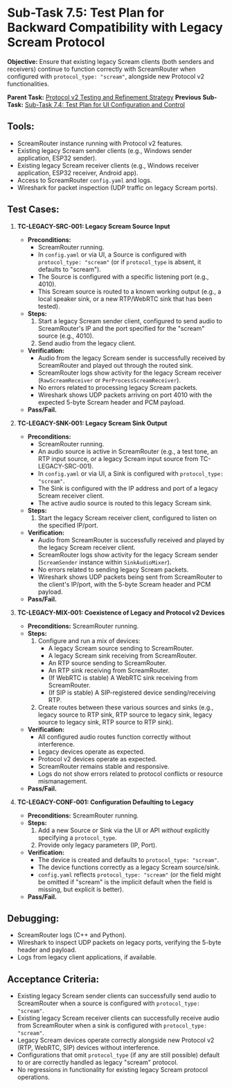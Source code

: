 # Sub-Task 7.5: Test Plan for Backward Compatibility with Legacy Scream Protocol

**Objective:** Ensure that existing legacy Scream clients (both senders and receivers) continue to function correctly with ScreamRouter when configured with `protocol_type: "scream"`, alongside new Protocol v2 functionalities.

**Parent Task:** [Protocol v2 Testing and Refinement Strategy](../task_07_testing_and_refinement.md)
**Previous Sub-Task:** [Sub-Task 7.4: Test Plan for UI Configuration and Control](./subtask_7.4_testplan_ui_config_control.md)

## Tools:

*   ScreamRouter instance running with Protocol v2 features.
*   Existing legacy Scream sender clients (e.g., Windows sender application, ESP32 sender).
*   Existing legacy Scream receiver clients (e.g., Windows receiver application, ESP32 receiver, Android app).
*   Access to ScreamRouter `config.yaml` and logs.
*   Wireshark for packet inspection (UDP traffic on legacy Scream ports).

## Test Cases:

1.  **TC-LEGACY-SRC-001: Legacy Scream Source Input**
    *   **Preconditions:**
        *   ScreamRouter running.
        *   In `config.yaml` or via UI, a Source is configured with `protocol_type: "scream"` (or if `protocol_type` is absent, it defaults to "scream").
        *   The Source is configured with a specific listening port (e.g., 4010).
        *   This Scream source is routed to a known working output (e.g., a local speaker sink, or a new RTP/WebRTC sink that has been tested).
    *   **Steps:**
        1.  Start a legacy Scream sender client, configured to send audio to ScreamRouter's IP and the port specified for the "scream" source (e.g., 4010).
        2.  Send audio from the legacy client.
    *   **Verification:**
        *   Audio from the legacy Scream sender is successfully received by ScreamRouter and played out through the routed sink.
        *   ScreamRouter logs show activity for the legacy Scream receiver (`RawScreamReceiver` or `PerProcessScreamReceiver`).
        *   No errors related to processing legacy Scream packets.
        *   Wireshark shows UDP packets arriving on port 4010 with the expected 5-byte Scream header and PCM payload.
    *   **Pass/Fail.**

2.  **TC-LEGACY-SNK-001: Legacy Scream Sink Output**
    *   **Preconditions:**
        *   ScreamRouter running.
        *   An audio source is active in ScreamRouter (e.g., a test tone, an RTP input source, or a legacy Scream input source from TC-LEGACY-SRC-001).
        *   In `config.yaml` or via UI, a Sink is configured with `protocol_type: "scream"`.
        *   The Sink is configured with the IP address and port of a legacy Scream receiver client.
        *   The active audio source is routed to this legacy Scream sink.
    *   **Steps:**
        1.  Start the legacy Scream receiver client, configured to listen on the specified IP/port.
    *   **Verification:**
        *   Audio from ScreamRouter is successfully received and played by the legacy Scream receiver client.
        *   ScreamRouter logs show activity for the legacy Scream sender (`ScreamSender` instance within `SinkAudioMixer`).
        *   No errors related to sending legacy Scream packets.
        *   Wireshark shows UDP packets being sent from ScreamRouter to the client's IP/port, with the 5-byte Scream header and PCM payload.
    *   **Pass/Fail.**

3.  **TC-LEGACY-MIX-001: Coexistence of Legacy and Protocol v2 Devices**
    *   **Preconditions:** ScreamRouter running.
    *   **Steps:**
        1.  Configure and run a mix of devices:
            *   A legacy Scream source sending to ScreamRouter.
            *   A legacy Scream sink receiving from ScreamRouter.
            *   An RTP source sending to ScreamRouter.
            *   An RTP sink receiving from ScreamRouter.
            *   (If WebRTC is stable) A WebRTC sink receiving from ScreamRouter.
            *   (If SIP is stable) A SIP-registered device sending/receiving RTP.
        2.  Create routes between these various sources and sinks (e.g., legacy source to RTP sink, RTP source to legacy sink, legacy source to legacy sink, RTP source to RTP sink).
    *   **Verification:**
        *   All configured audio routes function correctly without interference.
        *   Legacy devices operate as expected.
        *   Protocol v2 devices operate as expected.
        *   ScreamRouter remains stable and responsive.
        *   Logs do not show errors related to protocol conflicts or resource mismanagement.
    *   **Pass/Fail.**

4.  **TC-LEGACY-CONF-001: Configuration Defaulting to Legacy**
    *   **Preconditions:** ScreamRouter running.
    *   **Steps:**
        1.  Add a new Source or Sink via the UI or API *without* explicitly specifying a `protocol_type`.
        2.  Provide only legacy parameters (IP, Port).
    *   **Verification:**
        *   The device is created and defaults to `protocol_type: "scream"`.
        *   The device functions correctly as a legacy Scream source/sink.
        *   `config.yaml` reflects `protocol_type: "scream"` (or the field might be omitted if "scream" is the implicit default when the field is missing, but explicit is better).
    *   **Pass/Fail.**

## Debugging:

*   ScreamRouter logs (C++ and Python).
*   Wireshark to inspect UDP packets on legacy ports, verifying the 5-byte header and payload.
*   Logs from legacy client applications, if available.

## Acceptance Criteria:

*   Existing legacy Scream sender clients can successfully send audio to ScreamRouter when a source is configured with `protocol_type: "scream"`.
*   Existing legacy Scream receiver clients can successfully receive audio from ScreamRouter when a sink is configured with `protocol_type: "scream"`.
*   Legacy Scream devices operate correctly alongside new Protocol v2 (RTP, WebRTC, SIP) devices without interference.
*   Configurations that omit `protocol_type` (if any are still possible) default to or are correctly handled as legacy "scream" protocol.
*   No regressions in functionality for existing legacy Scream protocol operations.
